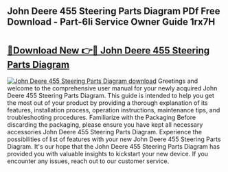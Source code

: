 ## John Deere 455 Steering Parts Diagram PDf Free Download - Part-6Ii Service Owner Guide 1rx7H

# <h2><a href="http://dfisiy.blite.top/?on=John+Deere+455+Steering+Parts+Diagram">🔗Download New 👉🔴 John Deere 455 Steering Parts Diagram</a></h2>

[![John Deere 455 Steering Parts Diagram download](https://i.imgur.com/lujVjoI.png)](http://dfisiy.blite.top/?on=John+Deere+455+Steering+Parts+Diagram)
Greetings and welcome to the comprehensive user manual for your newly acquired John Deere 455 Steering Parts Diagram. This guide is intended to help you get the most out of your product by providing a thorough explanation of its features, installation process, operation instructions, maintenance tips, and troubleshooting procedures. Familiarize with the Packaging Before discarding the packaging, please ensure you have kept all necessary accessories John Deere 455 Steering Parts Diagram. Experience the possibilities of list of features with your new John Deere 455 Steering Parts Diagram. It's our hope that the John Deere 455 Steering Parts Diagram has provided you with valuable insights to kickstart your new device. If you encounter any issues, reach out to our customer service.
